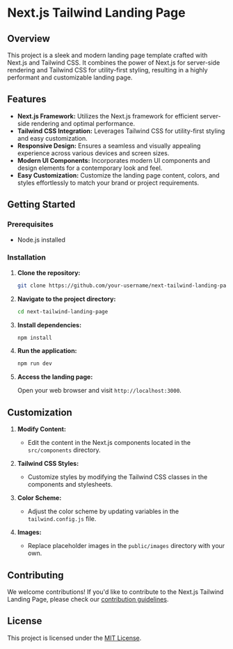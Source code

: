 # Next.js Tailwind Landing Page

## Overview

This project is a sleek and modern landing page template crafted with Next.js and Tailwind CSS. It combines the power of Next.js for server-side rendering and Tailwind CSS for utility-first styling, resulting in a highly performant and customizable landing page.

## Features

- **Next.js Framework:** Utilizes the Next.js framework for efficient server-side rendering and optimal performance.
- **Tailwind CSS Integration:** Leverages Tailwind CSS for utility-first styling and easy customization.
- **Responsive Design:** Ensures a seamless and visually appealing experience across various devices and screen sizes.
- **Modern UI Components:** Incorporates modern UI components and design elements for a contemporary look and feel.
- **Easy Customization:** Customize the landing page content, colors, and styles effortlessly to match your brand or project requirements.

## Getting Started

### Prerequisites

- Node.js installed

### Installation

1. **Clone the repository:**

    ```bash
    git clone https://github.com/your-username/next-tailwind-landing-page.git
    ```

2. **Navigate to the project directory:**

    ```bash
    cd next-tailwind-landing-page
    ```

3. **Install dependencies:**

    ```bash
    npm install
    ```

4. **Run the application:**

    ```bash
    npm run dev
    ```

5. **Access the landing page:**

    Open your web browser and visit `http://localhost:3000`.

## Customization

1. **Modify Content:**
    - Edit the content in the Next.js components located in the `src/components` directory.

2. **Tailwind CSS Styles:**
    - Customize styles by modifying the Tailwind CSS classes in the components and stylesheets.

3. **Color Scheme:**
    - Adjust the color scheme by updating variables in the `tailwind.config.js` file.

4. **Images:**
    - Replace placeholder images in the `public/images` directory with your own.

## Contributing

We welcome contributions! If you'd like to contribute to the Next.js Tailwind Landing Page, please check our [contribution guidelines](CONTRIBUTING.md).

## License

This project is licensed under the [MIT License](LICENSE).
